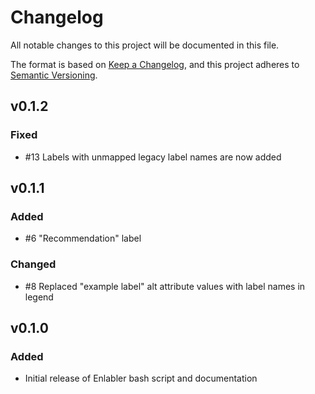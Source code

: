 # Changelog
All notable changes to this project will be documented in this file.

The format is based on [Keep a Changelog](https://keepachangelog.com/en/1.0.0/),
and this project adheres to [Semantic Versioning](https://semver.org/spec/v2.0.0.html).

## v0.1.2

### Fixed

- #13 Labels with unmapped legacy label names are now added

## v0.1.1

### Added

- #6 "Recommendation" label

### Changed

- #8 Replaced "example label" alt attribute values with label names in legend

## v0.1.0

### Added

- Initial release of Enlabler bash script and documentation
